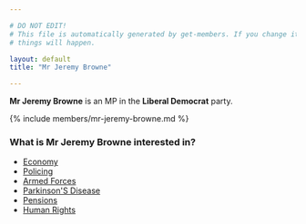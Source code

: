 ```yaml
---

# DO NOT EDIT!
# This file is automatically generated by get-members. If you change it, bad
# things will happen.

layout: default
title: "Mr Jeremy Browne"

---
```


**Mr Jeremy Browne** is an MP in the **Liberal Democrat** party.

{% include members/mr-jeremy-browne.md %}

### What is Mr Jeremy Browne interested in?


* [Economy](/interests/economy.html)
* [Policing](/interests/policing.html)
* [Armed Forces](/interests/armed-forces.html)
* [Parkinson'S Disease](/interests/parkinsons-disease.html)
* [Pensions](/interests/pensions.html)
* [Human Rights](/interests/human-rights.html)

